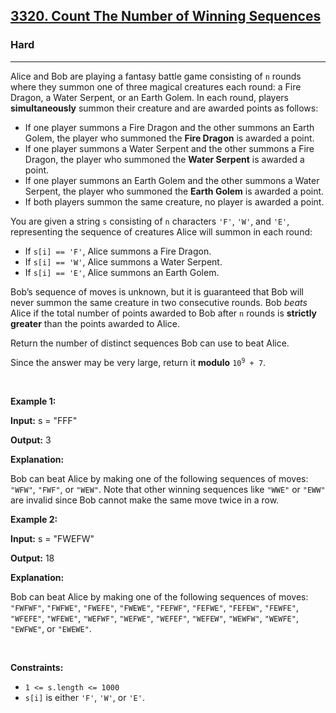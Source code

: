 <h2><a href="https://leetcode.com/problems/count-the-number-of-winning-sequences/">3320. Count The Number of Winning Sequences</a></h2><h3>Hard</h3><hr><div><p>Alice and Bob are playing a fantasy battle game consisting of <code>n</code> rounds where they summon one of three magical creatures each round: a Fire Dragon, a Water Serpent, or an Earth Golem. In each round, players <strong>simultaneously</strong> summon their creature and are awarded points as follows:</p>

<ul>
	<li>If one player summons a Fire Dragon and the other summons an Earth Golem, the player who summoned the <strong>Fire Dragon</strong> is awarded a point.</li>
	<li>If one player summons a Water Serpent and the other summons a Fire Dragon, the player who summoned the <strong>Water Serpent</strong> is awarded a point.</li>
	<li>If one player summons an Earth Golem and the other summons a Water Serpent, the player who summoned the <strong>Earth Golem</strong> is awarded a point.</li>
	<li>If both players summon the same creature, no player is awarded a point.</li>
</ul>

<p>You are given a string <code>s</code> consisting of <code>n</code> characters <code>'F'</code>, <code>'W'</code>, and <code>'E'</code>, representing the sequence of creatures Alice will summon in each round:</p>

<ul>
	<li>If <code>s[i] == 'F'</code>, Alice summons a Fire Dragon.</li>
	<li>If <code>s[i] == 'W'</code>, Alice summons a Water Serpent.</li>
	<li>If <code>s[i] == 'E'</code>, Alice summons an Earth Golem.</li>
</ul>

<p>Bob’s sequence of moves is unknown, but it is guaranteed that Bob will never summon the same creature in two consecutive rounds. Bob <em>beats</em> Alice if the total number of points awarded to Bob after <code>n</code> rounds is <strong>strictly greater</strong> than the points awarded to Alice.</p>

<p>Return the number of distinct sequences Bob can use to beat Alice.</p>

<p>Since the answer may be very large, return it <strong>modulo</strong> <code>10<sup>9</sup> + 7</code>.</p>

<p>&nbsp;</p>
<p><strong class="example">Example 1:</strong></p>

<div class="example-block">
<p><strong>Input:</strong> <span class="example-io">s = "FFF"</span></p>

<p><strong>Output:</strong> <span class="example-io">3</span></p>

<p><strong>Explanation:</strong></p>

<p>Bob can beat Alice by making one of the following sequences of moves: <code>"WFW"</code>, <code>"FWF"</code>, or <code>"WEW"</code>. Note that other winning sequences like <code>"WWE"</code> or <code>"EWW"</code> are invalid since Bob cannot make the same move twice in a row.</p>
</div>

<p><strong class="example">Example 2:</strong></p>

<div class="example-block">
<p><strong>Input:</strong> <span class="example-io">s = "FWEFW"</span></p>

<p><strong>Output:</strong> <span class="example-io">18</span></p>

<p><strong>Explanation:</strong></p>

<p><w>Bob can beat Alice by making one of the following sequences of moves: <code>"FWFWF"</code>, <code>"FWFWE"</code>, <code>"FWEFE"</code>, <code>"FWEWE"</code>, <code>"FEFWF"</code>, <code>"FEFWE"</code>, <code>"FEFEW"</code>, <code>"FEWFE"</code>, <code>"WFEFE"</code>, <code>"WFEWE"</code>, <code>"WEFWF"</code>, <code>"WEFWE"</code>, <code>"WEFEF"</code>, <code>"WEFEW"</code>, <code>"WEWFW"</code>, <code>"WEWFE"</code>, <code>"EWFWE"</code>, or <code>"EWEWE"</code>.</w></p>
</div>

<p>&nbsp;</p>
<p><strong>Constraints:</strong></p>

<ul>
	<li><code>1 &lt;= s.length &lt;= 1000</code></li>
	<li><code>s[i]</code> is either <code>'F'</code>, <code>'W'</code>, or <code>'E'</code>.</li>
</ul>
</div>